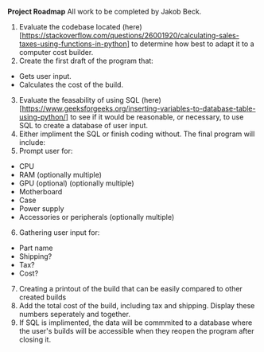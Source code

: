 **Project Roadmap**
All work to be completed by Jakob Beck.

1. Evaluate the codebase located (here)[https://stackoverflow.com/questions/26001920/calculating-sales-taxes-using-functions-in-python] to determine how best to adapt it to a computer cost builder.
2. Create the first draft of the program that:
* Gets user input.
* Calculates the cost of the build.
3. Evaluate the feasability of using SQL (here)[https://www.geeksforgeeks.org/inserting-variables-to-database-table-using-python/] to see if it would be reasonable, or necessary, to use SQL to create a database of user input.
4. Either impliment the SQL or finish coding without. The final program will include:
5. Prompt user for:
* CPU
* RAM (optionally multiple)
* GPU (optional) (optionally multiple)
* Motherboard
* Case
* Power supply
* Accessories or peripherals (optionally multiple)
6. Gathering user input for:
* Part name
* Shipping?
* Tax?
* Cost?
7. Creating a printout of the build that can be easily compared to other created builds
8. Add the total cost of the build, including tax and shipping. Display these numbers seperately and together.
9. If SQL is implimented, the data will be commmited to a database where the user's builds will be accessible when they reopen the program after closing it.
  
